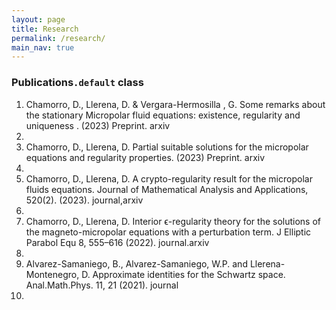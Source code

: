 ```yaml
---
layout: page
title: Research
permalink: /research/
main_nav: true
---
```


<h3>Publications<code>.default</code> class</h3>
<ol class="default">
  <li>Chamorro, D., Llerena, D. & Vergara-Hermosilla , G. Some remarks about the stationary Micropolar fluid equations: existence, regularity and uniqueness .  (2023) Preprint.  arxiv<li>
  <li>Chamorro, D., Llerena, D. Partial suitable solutions for the micropolar equations and regularity properties.  (2023) Preprint.  arxiv<li>
  <li>Chamorro, D., Llerena, D. A crypto-regularity result for the micropolar fluids equations. Journal of Mathematical Analysis and Applications, 520(2). (2023). journal,arxiv<li>
  <li> Chamorro, D., Llerena, D. Interior ϵ-regularity theory for the solutions of the magneto-micropolar equations with a perturbation term. J Elliptic Parabol Equ 8, 555–616 (2022). journal.arxiv<li>
  <li>Alvarez-Samaniego, B., Alvarez-Samaniego, W.P. and Llerena-Montenegro, D. Approximate identities for the Schwartz space. Anal.Math.Phys. 11, 21 (2021). journal<li>
</ol>

